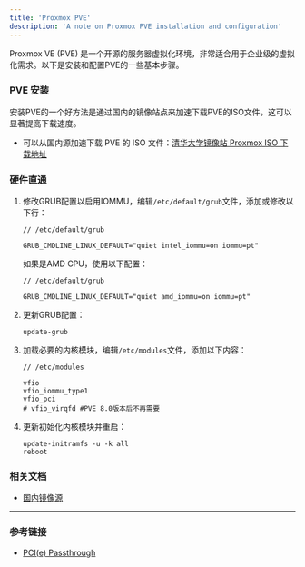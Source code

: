 ```yaml
---
title: 'Proxmox PVE'
description: 'A note on Proxmox PVE installation and configuration'
---
```


Proxmox VE (PVE) 是一个开源的服务器虚拟化环境，非常适合用于企业级的虚拟化需求。以下是安装和配置PVE的一些基本步骤。

### PVE 安装

安装PVE的一个好方法是通过国内的镜像站点来加速下载PVE的ISO文件，这可以显著提高下载速度。

- 可以从国内源加速下载 PVE 的 ISO 文件：[清华大学镜像站 Proxmox ISO 下载地址](https://mirrors.tuna.tsinghua.edu.cn/proxmox/iso/)

### 硬件直通

1. 修改GRUB配置以启用IOMMU，编辑`/etc/default/grub`文件，添加或修改以下行：

    ```shell
    // /etc/default/grub

    GRUB_CMDLINE_LINUX_DEFAULT="quiet intel_iommu=on iommu=pt"
    ```

   如果是AMD CPU，使用以下配置：

    ```shell
    // /etc/default/grub

    GRUB_CMDLINE_LINUX_DEFAULT="quiet amd_iommu=on iommu=pt"
    ```

2. 更新GRUB配置：

    ```shell frame="none"
    update-grub
    ```

3. 加载必要的内核模块，编辑`/etc/modules`文件，添加以下内容：

    ```plaintext
    // /etc/modules

    vfio
    vfio_iommu_type1
    vfio_pci
    # vfio_virqfd #PVE 8.0版本后不再需要
    ```

4. 更新初始化内核模块并重启：

    ```shell frame="none"
    update-initramfs -u -k all
    reboot
    ```

### 相关文档

- [国内镜像源](mirror-source)

---

### 参考链接

- [PCI(e) Passthrough](https://pve.proxmox.com/wiki/PCI(e)_Passthrough)